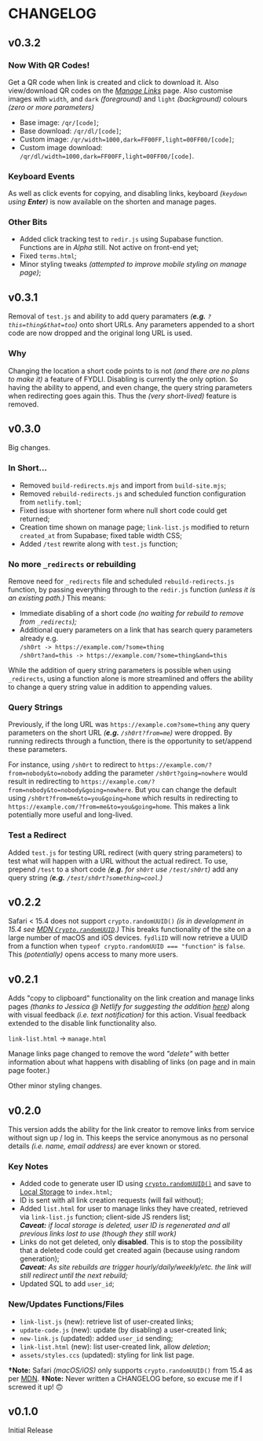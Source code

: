 # CHANGELOG

## v0.3.2

### Now With QR Codes!

Get a QR code when link is created and click to download it. Also view/download QR codes on the [*Manage Links*](https://fyd.li/manaage) page. Also customise images with `width`, and `dark` *(foreground)* and `light` *(background)* colours *(zero or more parameters)*
- Base image: `/qr/[code]`;
- Base download: `/qr/dl/[code]`;
- Custom image: `/qr/width=1000,dark=FF00FF,light=00FF00/[code]`;
- Custom image download: `/qr/dl/width=1000,dark=FF00FF,light=00FF00/[code]`.

### Keyboard Events

As well as click events for copying, and disabling links, keyboard *(`keydown` using **Enter**)* is now available on the shorten and manage pages.

### Other Bits
- Added click tracking test to `redir.js` using Supabase function. Functions are in *Alpha* still. Not active on front-end yet;
- Fixed `terms.html`;
- Minor styling tweaks *(attempted to improve mobile styling on manage page)*;

## v0.3.1

Removal of `test.js` and ability to add query paramaters *(**e.g.** `?this=thing&that=too`)* onto short URLs. Any parameters appended to a short code are now dropped and the original long URL is used.

### Why

Changing the location a short code points to is not *(and there are no plans to make it)* a feature of FYDLI. Disabling is currently the only option. So having the ability to append, and even change, the query string parameters when redirecting goes again this. Thus the *(very short-lived)* feature is removed.

## v0.3.0

Big changes.

### In Short...

- Removed `build-redirects.mjs` and import from `build-site.mjs`;
- Removed `rebuild-redirects.js` and scheduled function configuration from `netlify.toml`;
- Fixed issue with shortener form where null short code could get returned;
- Creation time shown on manage page; `link-list.js` modified to return `created_at` from Supabase; fixed table width CSS;
- Added `/test` rewrite along with `test.js` function;

### No more `_redirects` or rebuilding

Remove need for `_redirects` file and scheduled `rebuild-redirects.js` function, by passing everything through to the `redir.js` function *(unless it is an existing path.)* This means:

- Immediate disabling of a short code *(no waiting for rebuild to remove from `_redirects`);*
- Additional query parameters on a link that has search query parameters already e.g.    
  `/sh0rt -> https://example.com/?some=thing`    
  `/sh0rt?and=this -> https://example.com/?some=thing&and=this`

While the addition of query string parameters is possible when using `_redirects`, using a function alone is more streamlined and offers the ability to change a query string value in addition to appending values.

### Query Strings

Previously, if the long URL was `https://example.com?some=thing` any query parameters on the short URL *(**e.g.** `/sh0rt?from=me`)* were dropped. By running redirects through a function, there is the opportunity to set/append these parameters.

For instance, using `/sh0rt` to redirect to `https://example.com/?from=nobody&to=nobody` adding the parameter `/sh0rt?going=nowhere` would result in redirecting to `https://example.com/?from=nobody&to=nobody&going=nowhere`. But you can change the default using `/sh0rt?from=me&to=you&going=home` which results in redirecting to `https://example.com/?from=me&to=you&going=home`. This makes a link potentially more useful and long-lived.

### Test a Redirect

Added `test.js` for testing URL redirect (with query string parameters) to test what will happen with a URL without the actual redirect. To use, prepend `/test` to a short code *(**e.g.** for `sh0rt` use `/test/sh0rt`)* add any query string *(**e.g.** `/test/sh0rt?something=cool`.)*

## v0.2.2

Safari < 15.4 does not support `crypto.randomUUID()` *(is in development in 15.4 see [MDN `Crypto.randomUUID`](https://fyd.li/zPLa).)* This breaks functionality of the site on a large number of macOS and iOS devices. `fydliID` will now retrieve a UUID from a function when `typeof crypto.randomUUID === "function"` is `false`. This *(potentially)* opens access to many more users.

## v0.2.1

Adds "copy to clipboard" functionality on the link creation and manage links pages *(thanks to Jessica @ Netlify for suggesting the addition [here](https://fyd.li/vyhL))* along with visual feedback *(i.e. text notification)* for this action. Visual feedback extended to the disable link functionality also.

`link-list.html` -> `manage.html`

Manage links page changed to remove the word *"delete"* with better information about what happens with disabling of links (on page and in main page footer.)

Other minor styling changes.

## v0.2.0

This version adds the ability for the link creator to remove links from service without sign up / log in. This keeps the service anonymous as no personal details *(i.e. name, email address)* are ever known or stored.

  ### Key Notes

  - Added code to generate user ID using [`crypto.randomUUID()`](https://developer.mozilla.org/en-US/docs/Web/API/Crypto/randomUUID) and save to [Local Storage](https://developer.mozilla.org/en-US/docs/Web/API/Storage) to `index.html`;
  - ID is sent with all link creation requests (will fail without);
  - Added `list.html` for user to manage links they have created, retrieved via `link-list.js` function; client-side JS renders list;    
    ***Caveat:** if local storage is deleted, user ID is regenerated and all previous links lost to use (though they still work)*
  - Links do not get deleted, only **disabled**. This is to stop the possibility that a deleted code could get created again (because using random generation);    
    ***Caveat:** As site rebuilds are trigger hourly/daily/weekly/etc. the link will still redirect until the next rebuild;*
  - Updated SQL to add `user_id`;

  ### New/Updates Functions/Files
  
  - `link-list.js` (new): retrieve list of user-created links;
  - `update-code.js` (new): update (by disabling) a user-created link;
  - `new-link.js` (updated): added `user_id` sending;
  - `link-list.html` (new): list user-created link, allow *deletion*;
  - `assets/styles.ccs` (updated): styling for link list page.

**†Note:** Safari *(macOS/iOS)* only supports `crypto.randomUUID()` from 15.4 as per [MDN](https://developer.mozilla.org/en-US/docs/Web/API/Crypto/randomUUID#browser_compatibility).
**‡Note:** Never written a CHANGELOG before, so excuse me if I screwed it up! 🙃

## v0.1.0

Initial Release

